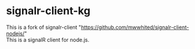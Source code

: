 # signalr-client-kg
This is a fork of signalr-client "https://github.com/mwwhited/signalr-client-nodejs/"    
This is a signalR client for node.js. 


